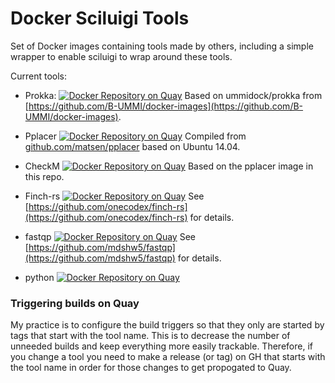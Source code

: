 # Docker Sciluigi Tools

Set of Docker images containing tools made by others, including a simple wrapper to enable sciluigi to wrap around these tools.

Current tools:

  * Prokka: [![Docker Repository on Quay](https://quay.io/repository/fhcrc-microbiome/prokka/status "Docker Repository on Quay")](https://quay.io/repository/fhcrc-microbiome/prokka) Based on ummidock/prokka from [https://github.com/B-UMMI/docker-images](https://github.com/B-UMMI/docker-images).

  * Pplacer [![Docker Repository on Quay](https://quay.io/repository/fhcrc-microbiome/pplacer/status "Docker Repository on Quay")](https://quay.io/repository/fhcrc-microbiome/pplacer) Compiled from [github.com/matsen/pplacer](github.com/matsen/pplacer) based on Ubuntu 14.04.

  * CheckM [![Docker Repository on Quay](https://quay.io/repository/fhcrc-microbiome/checkm/status "Docker Repository on Quay")](https://quay.io/repository/fhcrc-microbiome/checkm) Based on the pplacer image in this repo.

  * Finch-rs [![Docker Repository on Quay](https://quay.io/repository/fhcrc-microbiome/finch-rs/status "Docker Repository on Quay")](https://quay.io/repository/fhcrc-microbiome/finch-rs) See [https://github.com/onecodex/finch-rs](https://github.com/onecodex/finch-rs) for details.

  * fastqp [![Docker Repository on Quay](https://quay.io/repository/fhcrc-microbiome/fastqp/status "Docker Repository on Quay")](https://quay.io/repository/fhcrc-microbiome/fastqp) See [https://github.com/mdshw5/fastqp](https://github.com/mdshw5/fastqp) for details.

  * python [![Docker Repository on Quay](https://quay.io/repository/fhcrc-microbiome/python/status "Docker Repository on Quay")](https://quay.io/repository/fhcrc-microbiome/python)


### Triggering builds on Quay

My practice is to configure the build triggers so that they only are started by tags that start with the tool name. This is to decrease the number of unneeded builds and keep everything more easily trackable. Therefore, if you change a tool you need to make a release (or tag) on GH that starts with the tool name in order for those changes to get propogated to Quay.
